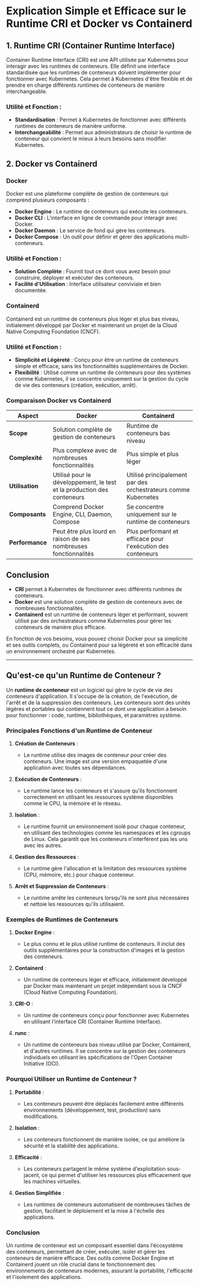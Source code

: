 # Explication Simple et Efficace sur le Runtime CRI et Docker vs Containerd

## 1. Runtime CRI (Container Runtime Interface)

Container Runtime Interface (CRI) est une API utilisée par Kubernetes pour interagir avec les runtimes de conteneurs. Elle définit une interface standardisée que les runtimes de conteneurs doivent implémenter pour fonctionner avec Kubernetes. Cela permet à Kubernetes d'être flexible et de prendre en charge différents runtimes de conteneurs de manière interchangeable.

### Utilité et Fonction :

- **Standardisation** : Permet à Kubernetes de fonctionner avec différents runtimes de conteneurs de manière uniforme.
- **Interchangeabilité** : Permet aux administrateurs de choisir le runtime de conteneur qui convient le mieux à leurs besoins sans modifier Kubernetes.

## 2. Docker vs Containerd

### Docker

Docker est une plateforme complète de gestion de conteneurs qui comprend plusieurs composants :

- **Docker Engine** : Le runtime de conteneurs qui exécute les conteneurs.
- **Docker CLI** : L'interface en ligne de commande pour interagir avec Docker.
- **Docker Daemon** : Le service de fond qui gère les conteneurs.
- **Docker Compose** : Un outil pour définir et gérer des applications multi-conteneurs.

### Utilité et Fonction :

- **Solution Complète** : Fournit tout ce dont vous avez besoin pour construire, déployer et exécuter des conteneurs.
- **Facilité d'Utilisation** : Interface utilisateur conviviale et bien documentée.

### Containerd

Containerd est un runtime de conteneurs plus léger et plus bas niveau, initialement développé par Docker et maintenant un projet de la Cloud Native Computing Foundation (CNCF).

### Utilité et Fonction :

- **Simplicité et Légèreté** : Conçu pour être un runtime de conteneurs simple et efficace, sans les fonctionnalités supplémentaires de Docker.
- **Flexibilité** : Utilisé comme un runtime de conteneurs pour des systèmes comme Kubernetes, il se concentre uniquement sur la gestion du cycle de vie des conteneurs (création, exécution, arrêt).

### Comparaison Docker vs Containerd

| Aspect         | Docker                                    | Containerd                                  |
|----------------|-------------------------------------------|---------------------------------------------|
| **Scope**      | Solution complète de gestion de conteneurs| Runtime de conteneurs bas niveau            |
| **Complexité** | Plus complexe avec de nombreuses fonctionnalités | Plus simple et plus léger                   |
| **Utilisation**| Utilisé pour le développement, le test et la production des conteneurs | Utilisé principalement par des orchestrateurs comme Kubernetes |
| **Composants** | Comprend Docker Engine, CLI, Daemon, Compose | Se concentre uniquement sur le runtime de conteneurs |
| **Performance**| Peut être plus lourd en raison de ses nombreuses fonctionnalités | Plus performant et efficace pour l'exécution des conteneurs |

## Conclusion

- **CRI** permet à Kubernetes de fonctionner avec différents runtimes de conteneurs.
- **Docker** est une solution complète de gestion de conteneurs avec de nombreuses fonctionnalités.
- **Containerd** est un runtime de conteneurs léger et performant, souvent utilisé par des orchestrateurs comme Kubernetes pour gérer les conteneurs de manière plus efficace.

En fonction de vos besoins, vous pouvez choisir Docker pour sa simplicité et ses outils complets, ou Containerd pour sa légèreté et son efficacité dans un environnement orchestré par Kubernetes.

---

## Qu'est-ce qu'un Runtime de Conteneur ?

Un **runtime de conteneur** est un logiciel qui gère le cycle de vie des conteneurs d'application. Il s'occupe de la création, de l'exécution, de l'arrêt et de la suppression des conteneurs. Les conteneurs sont des unités légères et portables qui contiennent tout ce dont une application a besoin pour fonctionner : code, runtime, bibliothèques, et paramètres système.

### Principales Fonctions d'un Runtime de Conteneur

1. **Création de Conteneurs** :
   - Le runtime utilise des images de conteneur pour créer des conteneurs. Une image est une version empaquetée d'une application avec toutes ses dépendances.

2. **Exécution de Conteneurs** :
   - Le runtime lance les conteneurs et s'assure qu'ils fonctionnent correctement en utilisant les ressources système disponibles comme le CPU, la mémoire et le réseau.

3. **Isolation** :
   - Le runtime fournit un environnement isolé pour chaque conteneur, en utilisant des technologies comme les namespaces et les cgroups de Linux. Cela garantit que les conteneurs n'interfèrent pas les uns avec les autres.

4. **Gestion des Ressources** :
   - Le runtime gère l'allocation et la limitation des ressources système (CPU, mémoire, etc.) pour chaque conteneur.

5. **Arrêt et Suppression de Conteneurs** :
   - Le runtime arrête les conteneurs lorsqu'ils ne sont plus nécessaires et nettoie les ressources qu'ils utilisaient.

### Exemples de Runtimes de Conteneurs

1. **Docker Engine** :
   - Le plus connu et le plus utilisé runtime de conteneurs. Il inclut des outils supplémentaires pour la construction d'images et la gestion des conteneurs.

2. **Containerd** :
   - Un runtime de conteneurs léger et efficace, initialement développé par Docker mais maintenant un projet indépendant sous la CNCF (Cloud Native Computing Foundation).

3. **CRI-O** :
   - Un runtime de conteneurs conçu pour fonctionner avec Kubernetes en utilisant l'interface CRI (Container Runtime Interface).

4. **runc** :
   - Un runtime de conteneurs bas niveau utilisé par Docker, Containerd, et d'autres runtimes. Il se concentre sur la gestion des conteneurs individuels en utilisant les spécifications de l'Open Container Initiative (OCI).

### Pourquoi Utiliser un Runtime de Conteneur ?

1. **Portabilité** :
   - Les conteneurs peuvent être déplacés facilement entre différents environnements (développement, test, production) sans modifications.

2. **Isolation** :
   - Les conteneurs fonctionnent de manière isolée, ce qui améliore la sécurité et la stabilité des applications.

3. **Efficacité** :
   - Les conteneurs partagent le même système d'exploitation sous-jacent, ce qui permet d'utiliser les ressources plus efficacement que les machines virtuelles.

4. **Gestion Simplifiée** :
   - Les runtimes de conteneurs automatisent de nombreuses tâches de gestion, facilitant le déploiement et la mise à l'échelle des applications.

### Conclusion

Un runtime de conteneur est un composant essentiel dans l'écosystème des conteneurs, permettant de créer, exécuter, isoler et gérer les conteneurs de manière efficace. Des outils comme Docker Engine et Containerd jouent un rôle crucial dans le fonctionnement des environnements de conteneurs modernes, assurant la portabilité, l'efficacité et l'isolement des applications.
